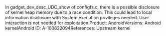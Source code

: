 In gadget_dev_desc_UDC_show of configfs.c, there is a possible disclosure of kernel heap memory due to a race condition. This could lead to local information disclosure with System execution privileges needed. User interaction is not needed for exploitation.Product: AndroidVersions: Android kernelAndroid ID: A-160822094References: Upstream kernel